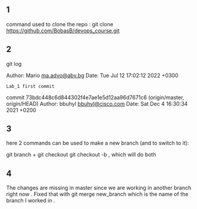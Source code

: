 1
-----------------------------------
command used to clone the repo :
git clone https://github.com/BobasB/devops_course.git

2
-----------------------------------
git log 

Author: Mario <ma.advo@abv.bg>
Date:   Tue Jul 12 17:02:12 2022 +0300

    Lab_1 first commit

commit 73bdc448c6d844302f4e7ae1e5d12aa96d7671c6 (origin/master, origin/HEAD)
Author: bbuhyl <bbuhyl@cisco.com>
Date:   Sat Dec 4 16:30:34 2021 +0200

3
------------------------------------
here 2 commands can be used to make a new branch (and to switch to it):

git branch <name> + git checkout <name>
git checkout -b <name> , which will do both 

4
-----------------------------------
The changes are missing in master since we are working in another branch right now . Fixed that with git merge new_branch which is the name of the branch I worked in . 

